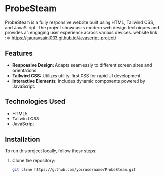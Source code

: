 # ProbeSteam

ProbeSteam is a fully responsive website built using HTML, Tailwind CSS, and JavaScript. The project showcases modern web design techniques and provides an engaging user experience across various devices.
website link :=> https://gauravsaini003.github.io/Javascript-project/
## Features

- **Responsive Design:** Adapts seamlessly to different screen sizes and orientations.
- **Tailwind CSS:** Utilizes utility-first CSS for rapid UI development.
- **Interactive Elements:** Includes dynamic components powered by JavaScript.

## Technologies Used

- HTML5
- Tailwind CSS
- JavaScript

## Installation

To run this project locally, follow these steps:

1. Clone the repository:
   ```bash
   git clone https://github.com/yourusername/ProbeSteam.git
